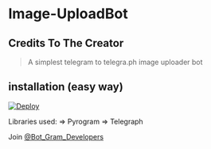 # Image-UploadBot
## Credits To The Creator

> A simplest telegram to telegra.ph image uploader bot

## installation (easy way)

[![Deploy](https://www.herokucdn.com/deploy/button.svg)](https://heroku.com/deploy?template=https://github.com/rocky572/Image-UploadBot/tree/master)

Libraries used: => Pyrogram => Telegraph

Join [@Bot_Gram_Developers](https://t.me/Bot_Gram_Developers)

